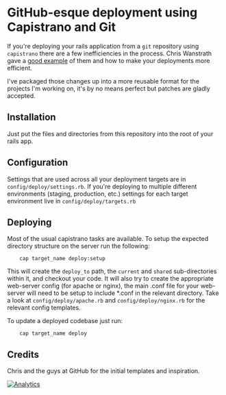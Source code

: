 # GitHub-esque deployment using Capistrano and Git

If you're deploying your rails application from a `git` repository using `capistrano` there are a few inefficiencies in the process. Chris Wanstrath gave a [good example](http://github.com/blog/470-deployment-script-spring-cleaning) of them and how to make your deployments more efficient.

I've packaged those changes up into a more reusable format for the projects I'm working on, it's by no means perfect but patches are gladly accepted.

## Installation

Just put the files and directories from this repository into the root of your rails app.

## Configuration

Settings that are used across all your deployment targets are in `config/deploy/settings.rb`. If you're deploying to multiple different environments (staging, production, etc.) settings for each target environment live in `config/deploy/targets.rb`

## Deploying

Most of the usual capistrano tasks are available. To setup the expected directory structure on the server run the following:

		cap target_name deploy:setup

This will create the `deploy_to` path, the `current` and `shared` sub-directories within it, and checkout your code. It will also try to create the appropriate web-server config (for apache or nginx), the main .conf file for your web-server will need to be setup to include *.conf in the relevant directory. Take a look at `config/deploy/apache.rb` and `config/deploy/nginx.rb` for the relevant config templates.

To update a deployed codebase just run:

		cap target_name deploy

## Credits

Chris and the guys at GitHub for the initial templates and inspiration.

[![Analytics](https://ga-beacon.appspot.com/UA-46840117-1/git-based-deploy/readme?pixel)](https://github.com/igrigorik/ga-beacon)
